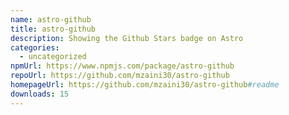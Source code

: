 ```yaml
---
name: astro-github
title: astro-github
description: Showing the Github Stars badge on Astro
categories:
  - uncategorized
npmUrl: https://www.npmjs.com/package/astro-github
repoUrl: https://github.com/mzaini30/astro-github
homepageUrl: https://github.com/mzaini30/astro-github#readme
downloads: 15
---
```

